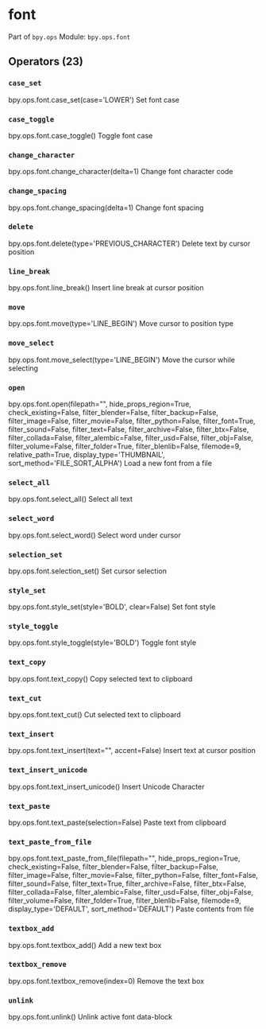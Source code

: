 # font

Part of `bpy.ops`
Module: `bpy.ops.font`

## Operators (23)

### `case_set`

bpy.ops.font.case_set(case='LOWER')
Set font case

### `case_toggle`

bpy.ops.font.case_toggle()
Toggle font case

### `change_character`

bpy.ops.font.change_character(delta=1)
Change font character code

### `change_spacing`

bpy.ops.font.change_spacing(delta=1)
Change font spacing

### `delete`

bpy.ops.font.delete(type='PREVIOUS_CHARACTER')
Delete text by cursor position

### `line_break`

bpy.ops.font.line_break()
Insert line break at cursor position

### `move`

bpy.ops.font.move(type='LINE_BEGIN')
Move cursor to position type

### `move_select`

bpy.ops.font.move_select(type='LINE_BEGIN')
Move the cursor while selecting

### `open`

bpy.ops.font.open(filepath="", hide_props_region=True, check_existing=False, filter_blender=False, filter_backup=False, filter_image=False, filter_movie=False, filter_python=False, filter_font=True, filter_sound=False, filter_text=False, filter_archive=False, filter_btx=False, filter_collada=False, filter_alembic=False, filter_usd=False, filter_obj=False, filter_volume=False, filter_folder=True, filter_blenlib=False, filemode=9, relative_path=True, display_type='THUMBNAIL', sort_method='FILE_SORT_ALPHA')
Load a new font from a file

### `select_all`

bpy.ops.font.select_all()
Select all text

### `select_word`

bpy.ops.font.select_word()
Select word under cursor

### `selection_set`

bpy.ops.font.selection_set()
Set cursor selection

### `style_set`

bpy.ops.font.style_set(style='BOLD', clear=False)
Set font style

### `style_toggle`

bpy.ops.font.style_toggle(style='BOLD')
Toggle font style

### `text_copy`

bpy.ops.font.text_copy()
Copy selected text to clipboard

### `text_cut`

bpy.ops.font.text_cut()
Cut selected text to clipboard

### `text_insert`

bpy.ops.font.text_insert(text="", accent=False)
Insert text at cursor position

### `text_insert_unicode`

bpy.ops.font.text_insert_unicode()
Insert Unicode Character

### `text_paste`

bpy.ops.font.text_paste(selection=False)
Paste text from clipboard

### `text_paste_from_file`

bpy.ops.font.text_paste_from_file(filepath="", hide_props_region=True, check_existing=False, filter_blender=False, filter_backup=False, filter_image=False, filter_movie=False, filter_python=False, filter_font=False, filter_sound=False, filter_text=True, filter_archive=False, filter_btx=False, filter_collada=False, filter_alembic=False, filter_usd=False, filter_obj=False, filter_volume=False, filter_folder=True, filter_blenlib=False, filemode=9, display_type='DEFAULT', sort_method='DEFAULT')
Paste contents from file

### `textbox_add`

bpy.ops.font.textbox_add()
Add a new text box

### `textbox_remove`

bpy.ops.font.textbox_remove(index=0)
Remove the text box

### `unlink`

bpy.ops.font.unlink()
Unlink active font data-block

